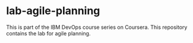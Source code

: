 # lab-agile-planning
This is part of the IBM DevOps course series on Coursera. This repository contains the lab for agile planning.
